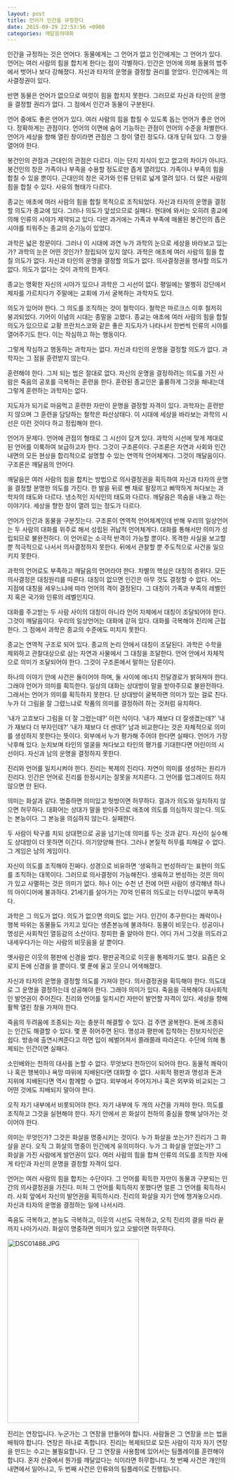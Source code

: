 ```yaml
---
layout: post
title: 언어가 인간을 규정한다
date: 2015-09-29 22:53:56 +0900
categories: 깨달음의대화
---
```

  


  


    
인간을 규정하는 것은 언어다. 동물에게는 그 언어가 없고 인간에게는 그 언어가 있다. 언어는 여러 사람의 힘을 합치게 한다는 점이 각별하다. 인간은 언어에 의해 동물의 범주에서 벗어나 보다 강해졌다. 자신과 타자의 운명을 결정할 권리를 얻었다. 인간에게는 의사결정권이 있다. 

  


반면 동물은 언어가 없으므로 여럿이 힘을 합치지 못한다. 그러므로 자신과 타인의 운명을 결정할 권리가 없다. 그 점에서 인간과 동물이 구분된다. 

  


언어 중에도 좋은 언어가 있다. 여러 사람의 힘을 합칠 수 있도록 돕는 언어가 좋은 언어다. 정확하게는 관점이다. 언어의 이면에 숨어 기능하는 관점이 언어의 수준을 차별한다. 언어가 세상을 향해 열린 창이라면 관점은 그 창이 열린 정도다. 대개 닫혀 있다. 그 창을 열어야 한다. 

  


봉건인의 관점과 근대인의 관점은 다르다. 이는 단지 지식이 있고 없고의 차이가 아니다. 봉건인의 창은 가족이나 부족을 수용할 정도로만 좁게 열려있다. 가족이나 부족의 힘을 합칠 수 있을 뿐이다. 근대인의 창은 국가와 인류 단위로 넓게 열려 있다. 더 많은 사람의 힘을 합칠 수 있다. 사유의 형태가 다르다. 

  


종교는 애초에 여러 사람의 힘을 합칠 목적으로 조직되었다. 자신과 타자의 운명을 결정할 의도가 종교에 있다. 그러나 의도가 앞섰으므로 실패다. 현대에 와서는 오히려 종교에 의해 인류의 시야가 제약되고 있다. 다만 과거에는 가족과 부족에 매몰된 봉건인의 좁은 시야를 틔워주는 종교의 순기능이 있었다. 

  


과학은 넓은 창문이다. 그러나 이 시대에 과연 누가 과학의 눈으로 세상을 바라보고 있는가? 과학의 눈은 어떤 것인가? 정립되어 있지 않다. 과학은 애초에 여러 사람의 힘을 합칠 의도가 없다. 자신과 타인의 운명을 결정할 의도가 없다. 의사결정권을 행사할 의도가 없다. 의도가 없다는 것이 과학의 한계다. 

  


종교는 명확한 자신의 시야가 있으나 과학은 그 시선이 없다. 평일에는 멀쩡히 강단에서 제자를 가르치다가 주말에는 교회에 가서 굴복하는 과학자도 있다. 

  


의도가 있어야 한다. 그 의도를 조직하는 것이 철학이다. 철학은 마르크스 이후 철저히 붕괴되었다. 기어이 이념의 시대는 종말을 고했다. 종교는 애초에 여러 사람의 힘을 합칠 의도가 있으므로 교황 프란치스코와 같은 좋은 지도자가 나타나서 한번씩 인류의 시야를 열어주기도 한다. 이는 작심하고 하는 행동이다. 

  


그렇게 작심하고 행동하는 과학자는 없다. 자신과 타인의 운명을 결정할 의도가 없다. 과학자는 그 점을 훈련받지 않는다. 

  


훈련해야 한다. 그저 되는 법은 절대로 없다. 자신의 운명을 결정하려는 의도를 가진 사람은 죽음의 공포를 극복하는 훈련을 한다. 훈련된 종교인은 훌륭하게 그것을 해내는데 그렇게 훈련하는 과학자는 없다. 

  


지도자가 되기로 마음먹고 훈련한 자만이 운명을 결정할 자격이 있다. 과학자는 훈련받지 않으며 그 훈련을 담당하는 철학은 파산상태다. 이 시대에 세상을 바라보는 과학의 시선은 이런 것이다 하고 정립해야 한다. 

  


언어가 문제다. 언어에 관점의 형태로 그 시선이 담겨 있다. 과학의 시선에 맞게 제대로 된 언어를 이룩하여 보급하고자 한다. 그것이 구조론이다. 구조론은 자연과 사회와 인간 내면의 모든 현상을 합리적으로 설명할 수 있는 연역적 언어체계다. 그것이 깨달음이다. 구조론은 깨달음의 언어다. 

  


깨달음은 여러 사람의 힘을 합치는 방법으로 의사결정권을 획득하여 자신과 타자의 운명을 결정할 분명한 의도를 가진다. 한 발을 뒤로 뺀 채로 팔장끼고 삐딱하게 쳐다보는 과학자의 태도와 다르다. 냉소적인 지식인의 태도와 다르다. 깨달음은 목숨을 내놓고 하는 이야기다. 세상을 향한 창이 열려 있는 정도가 다르다. 

  


언어가 인간과 동물을 구분짓는다. 구조론이 연역적 언어체계인데 반해 우리의 일상언어는 두 사람의 대화를 위주로 해서 성립된 귀납적 언어체계다. 대화를 통해서만 의미가 성립되므로 불완전하다. 이 언어로는 소극적 반격이 가능할 뿐이다. 목격한 사실을 보고할 뿐 적극적으로 나서서 의사결정하지 못한다. 뒤에서 관찰할 뿐 주도적으로 사건을 일으키지 못한다. 

  


과학의 언어로도 부족하고 깨달음의 언어라야 한다. 차별의 핵심은 대칭의 층위다. 모든 의사결정은 대칭원리를 따른다. 대칭이 없으면 인간은 아무 것도 결정할 수 없다. 어느 지점에 대칭을 세우느냐에 따라 언어의 격이 결정된다. 그 대칭이 가족과 부족의 레벨인지 혹은 국가와 인류의 레벨인지다. 

  


대화를 주고받는 두 사람 사이의 대칭이 아니라 언어 자체에서 대칭이 조달되어야 한다. 그것이 깨달음이다. 우리의 일상언어는 대화에 갇혀 있다. 대화를 극복해야 진리에 근접한다. 그 점에서 과학은 종교의 수준에도 미치지 못한다. 

  


종교는 연역적 구조로 되어 있다. 종교의 논리 안에서 대칭이 조달된다. 과학은 수학을 제외하고 관찰대상으로 삼는 자연과 사물에서 그 대칭을 조달한다. 언어 안에서 자체적으로 의미가 조달되어야 한다. 그것이 구조론에서 말하는 담론이다. 

  


하나의 이야기 안에 사건은 둘이어야 하며, 둘 사이에 에너지 전달경로가 밝혀져야 한다. 그래야 언어가 의미를 획득한다. 일상의 대화는 상대방이 말을 받아주므로 불완전하다. 그래서는 언어가 의미를 획득하지 못한다. 단 상대방이 굴복하면 의미가 있는 걸로 친다. 누가 더 그림을 잘 그렸느냐로 작품의 의미를 결정하려 하는 것처럼 유치하다. 

  


‘내가 고흐보다 그림을 더 잘 그렸는데?’ 이런 식이다. ‘내가 쟤보다 더 잘생겼는데?’ ‘내가 쟤보다 더 부자인데?’ ‘내가 쟤보다 더 센데?’ 남과 비교한다는 것은 자체적으로 의미를 생성하지 못한다는 뜻이다. 외부에서 누가 평가해 주어야 한다면 실패다. 언어가 가장 낙후해 있다. 눈치보며 타인의 얼굴을 쳐다보고 타인의 평가를 기대한다면 어린이의 시선이다. 자신과 남의 운명을 결정하지 못한다. 

  


진리와 언어를 일치시켜야 한다. 진리는 복제의 진리다. 자연이 의미를 생성하는 원리가 진리다. 인간은 언어로 진리를 한정시키는 잘못을 저지른다. 그 언어를 업그레이드 하지 않으면 안 된다. 

  


의미는 화살과 같다. 명중하면 의미있고 헛방이면 허무하다. 결과가 의도와 일치하지 않으면 허무하다. 대화어는 상대가 말을 받아주므로 애초에 의도를 의심하지 않는다. 의도는 본능이다. 그 본능을 의심하지 않는다. 실패한다. 

  


두 사람이 탁구를 치되 상대편으로 공을 넘기는데 의미를 두는 것과 같다. 자신이 실수해도 상대방이 더 못하면 이긴다. 의기양양해 한다. 그러나 본질적 허무를 피해갈 수 없다. 그 게임은 남의 게임이다. 

  


자신이 의도를 조직해야 진짜다. 성경으로 비유하면 ‘생육하고 번성하라’는 표현이 의도를 조직하는 대목이다. 그러므로 의사결정이 가능해진다. 생육하고 번성하는 것은 의미가 있고 사멸하는 것은 의미가 없다. 허나 이는 수천 년 전에 어떤 사람이 생각해낸 하나의 아이디어에 불과하다. 21세기를 살아가는 70억 인류의 의도로는 터무니없이 부족하다. 

  


과학은 그 의도가 없다. 의도가 없으면 의미도 없는 거다. 인간이 추구한다는 쾌락이나 행복 따위는 동물들도 가지고 있다는 생존본능에 불과하다. 동물이 비웃는다. 성공이나 명성은 사회적인 열등감의 소산이다. 창피한 줄 알아야 한다. 어디 가서 그것을 의도라고 내세우다가는 아는 사람의 비웃음을 살 뿐이다. 

  


옛사람은 이웃의 평판에 신경을 썼다. 평판공격으로 이웃을 통제하기도 했다. 요즘은 오로지 돈에 신경을 쓸 뿐이다. 몇 푼에 울고 웃으니 어색해졌다. 

  


자신과 타자의 운명을 결정할 의도를 가져야 한다. 의사결정권을 획득해야 한다. 의도대로 그 운명을 결정하는데 성공해야 한다. 그래야 의미가 있다. 죽음을 극복해야 대사회적인 발언권이 주어진다. 진리와 언어를 일치시킨 자만이 발언할 자격이 있다. 세상을 향해 활짝 열린 창을 가져야 한다. 

  


죽음의 두려움에 조종되는 자는 충분히 해결할 수 있다. 겁 주면 굴복한다. 돈에 조종되는 인간도 해결할 수 있다. 몇 푼 쥐어주면 된다. 명성과 평판에 집착하는 진보지식인은 쉽다. 방송에 출연시켜준다고 하면 입이 헤벌어져서 쫄래쫄래 따라온다. 수단에 의해 통제되는 인간이면 실패다. 

  


소인배와는 천하의 대사를 논할 수 없다. 무엇보다 천하인이 되어야 한다. 동물적 쾌락이나 혹은 행복이나 욕망 따위에 지배된다면 대화할 수 없다. 사회적 평판과 명성과 돈과 지위에 지배된다면 역시 함께할 수 없다. 외부에서 주어지거나 혹은 외부와 비교되는 그 어떤 것에도 지배되지 말아야 한다. 

  


오직 자기 내부에서 비롯되어야 한다. 자기 내부에 두 개의 사건을 가져야 한다. 의도를 조직하고 그것을 실현해야 한다. 자기 안에서 쏜 화살이 천하의 중심을 향해 날아가는 것이어야 한다. 

  


의미는 무엇인가? 그것은 화살을 명중시키는 것이다. 누가 화살을 쏘는가? 진리가 그 화살을 쏜다. 오직 그 화살의 명중이 인간에게 유의미하다. 누가 그 화살을 얻었는가? 그 화살을 가진 사람에게 발언권이 있다. 여러 사람의 힘을 합쳐 인류의 의도를 조직한 자에게 타인과 자신의 운명을 결정할 자격이 있다. 

  


언어는 여러 사람의 힘을 합치는 수단이다. 그 언어를 획득한 자만이 동물과 구분되는 인간의 의사결정권을 가진다. 미처 그 언어를 획득하지 못했다면 얼른 그 언어를 획득하시라. 사회 앞에서 자신의 발언권을 획득하시라. 진리의 화살을 자기 안에 챙겨놓으시라. 자신과 타자의 운명을 결정하는 일에 나서시라.

  


죽음도 극복하고, 본능도 극복하고, 이웃의 시선도 극복하고, 오직 진리의 결을 따라 끝까지 나아가시라. 화살이 명중하면 의미가 있고 오발이면 허무하다. 

  



<img src="assets/attach/images/198/357/625/DSC01488.JPG" alt="DSC01488.JPG" width="300" height="419" />   


  


진리는 연장입니다. 누군가는 그 연장을 만들어야 합니다. 사람들은 그 연장을 쓰는 법을 배워야 합니다. 연장은 하나로 족합니다. 진리는 복제되므로 모든 사람이 각자 자기 연장을 만드는 수고는 불필요합니다. 단 그 연장을 사용함에 있어서는 팀플레이를 훈련해야 합니다. 혼자 산중에서 뭔가를 깨달았다는 식이라면 허무합니다. 첫 번째 사건은 개인의 내면에서 일어나고, 두 번째 사건은 인류와의 팀플레이로 진행됩니다.
